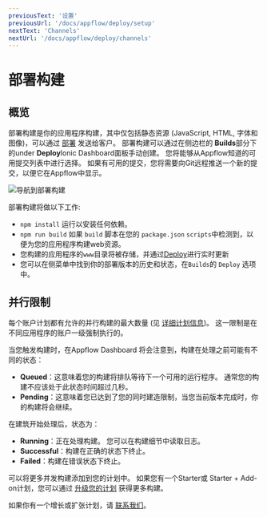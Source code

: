 ```yaml
---
previousText: '设置'
previousUrl: '/docs/appflow/deploy/setup'
nextText: 'Channels'
nextUrl: '/docs/appflow/deploy/channels'
---
```


# 部署构建

## 概览

部署构建是你的应用程序构建，其中仅包括静态资源 (JavaScript, HTML, 字体和图像)，可以通过 [部署](/docs/appflow/deploy/intro) 发送给客户。 部署构建可以通过在侧边栏的 **Builds**部分下的under **Deploy**Ionic Dashboard面板手动创建。 您将能够从Appflow知道的可用提交列表中进行选择。 如果有可用的提交，您将需要向Git远程推送一个新的提交，以便它在Appflow中显示。

![导航到部署构建](/docs/v4/assets/img/appflow/deploy-builds-create-location.png)

部署构建将做以下工作:

* `npm install` 运行以安装任何依赖。
* `npm run build` 如果 `build` 脚本在您的 `package.json` `scripts`中检测到，以便为您的应用程序构建web资源。
* 您构建的应用程序的`www`目录将被存储，并通过[Deploy](/docs/appflow/deploy/intro)进行实时更新
* 您可以在侧菜单中找到你的部署版本的历史和状态，在`Builds`的 `Deploy` 选项中。

## 并行限制

每个账户计划都有允许的并行构建的最大数量 (见 [详细计划信息](/pricing))。 这一限制是在不同应用程序的账户一级强制执行的。

当您触发构建时，在Appflow Dashboard 将会注意到，构建在处理之前可能有不同的状态：

* **Queued**：这意味着您的构建将排队等待下一个可用的运行程序。 通常您的构建不应该处于此状态时间超过几秒。
* **Pending**：这意味着您已达到了您的同时建造限制，当您当前版本完成时，你的构建将会继续。

在建筑开始处理后，状态为：

* **Running**：正在处理构建。 您可以在构建细节中读取日志。
* **Successful**：构建在正确的状态下终止。
* **Failed**：构建在错误状态下终止。

可以将更多并发构建添加到您的计划中。 如果您有一个Starter或 Starter + Add-on计划，您可以通过 [升级您的计划](https://dashboard.ionicframework.com/settings/billing) 获得更多构建。

如果你有一个增长或扩张计划，请 [联系我们](https://ionic.zendesk.com/hc/en-us/requests/new)。